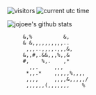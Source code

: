 ![visitors](https://visitor-badge.glitch.me/badge?page_id=jojoee.jojoee)
![current utc time](https://jojoee.jojoee.com/api/utcnow)

![jojoee's github stats](https://github-readme-stats.vercel.app/api?username=jojoee&hide=%5B%22issues%22,%22contribs%22%5D&title_color=fff&icon_color=79ff97&text_color=9f9f9f&bg_color=151515)

```ascii
     &,%          &,        
     & &,,,,,,,,,,..        
      ,,,..,,,,.,,,&,       
     &,,#,.&&,,,%,,&        
     #,    %,.    ,*        
       ,,.     ,,,          
      *,,.*    ,,,,,%,,,,   
      ,,,,     ,,,,&,,,,,/  
      ,,,,,,(,,,,,,,    %   
```

<!--
1. Install Python3 and Miniconda
2. Run
```
conda create --name jojoee.jojoee python=3.7.5
conda activate jojoee.jojoee

# dev
pip freeze > requirements.txt
uvicorn main:app --reload

# prod
pip install -r requirements.txt
uvicorn main:app
```
3. Test `curl localhost:8000/api/utcnow`
-->
